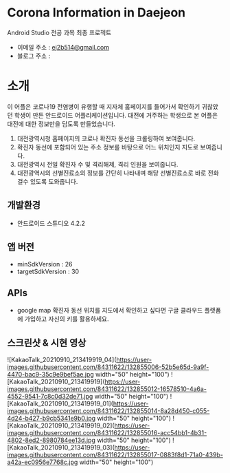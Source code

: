 # Corona Information in Daejeon
Android Studio 전공 과목 최종 프로젝트 <br />
- 이메일 주소 : ej2b514@gmail.com <br />
- 블로그 주소 :  <br />

# 소개 <br />
이 어플은 코로나19 전염병이 유행할 때 지자체 홈페이지를 들어가서 확인하기 귀찮았던 학생이 만든 안드로이드 어플리케이션입니다. 
대전에 거주하는 학생으로 본 어플은 대전에 대한 정보만을 담도록 만들었습니다. 
  1. 대전광역시청 홈페이지의 코로나 확진자 동선을 크롤링하여 보여줍니다. 
  2. 확진자 동선에 포함되어 있는 주소 정보를 바탕으로 어느 위치인지 지도로 보여줍니다. 
  3. 대전광역시 전일 확진자 수 및 격리해제, 격리 인원을 보여줍니다. 
  4. 대전광역시의 선별진료소의 정보를 간단히 나타내며 해당 선별진료소로 바로 전화걸수 있도록 도와줍니다. <br />
  
## 개발환경 <br />
- 안드로이드 스튜디오 4.2.2 <br />

## 앱 버전<br />
- minSdkVersion : 26
- targetSdkVersion : 30 <br />

## APIs <br />
- google map 
  확진자 동선 위치를 지도에서 확인하고 싶다면 구글 클라우드 플랫폼에 가입하고 자신의 키를 활용하세요. <br />
  
## 스크린샷 & 시현 영상 <br />
![KakaoTalk_20210910_213419919_04](https://user-images.githubusercontent.com/84311622/132855006-52b5e65d-9a9f-4470-bac9-35c9e9bef5ae.jpg width="50" height="100")
![KakaoTalk_20210910_213419919](https://user-images.githubusercontent.com/84311622/132855012-16578510-4a6a-4552-9541-7c8c0d32de71.jpg width="50" height="100")
![KakaoTalk_20210910_213419919_01](https://user-images.githubusercontent.com/84311622/132855014-8a28d450-c055-4d24-b427-b9cb5341e9b0.jpg width="50" height="100")
![KakaoTalk_20210910_213419919_02](https://user-images.githubusercontent.com/84311622/132855016-acc54bb1-4b31-4802-8ed2-8980784ee13d.jpg width="50" height="100")
![KakaoTalk_20210910_213419919_03](https://user-images.githubusercontent.com/84311622/132855017-0883f8d1-71a0-439b-a42a-ec0956e7768c.jpg width="50" height="100")

